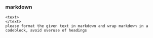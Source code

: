 ### markdown

```
<text>
</text>
please format the given text in markdown and wrap markdown in a codeblock, avoid overuse of headings
```
